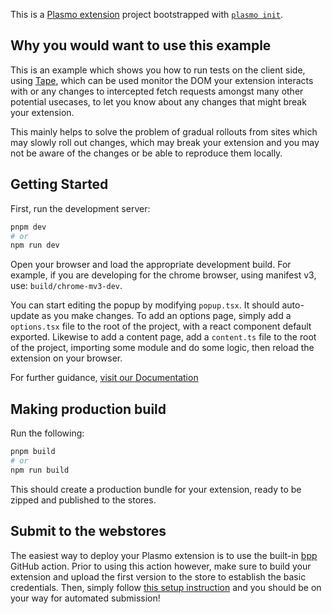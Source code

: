 This is a [Plasmo extension](https://docs.plasmo.com/) project bootstrapped with [`plasmo init`](https://www.npmjs.com/package/plasmo).

## Why you would want to use this example

This is an example which shows you how to run tests on the client side, using [Tape](https://github.com/ljharb/tape), which can be used monitor the DOM your extension interacts with or any changes to intercepted fetch requests amongst many other potential usecases, to let you know about any changes that might break your extension.

This mainly helps to solve the problem of gradual rollouts from sites which may slowly roll out changes, which may break your extension and you may not be aware of the changes or be able to reproduce them locally.

## Getting Started

First, run the development server:

```bash
pnpm dev
# or
npm run dev
```

Open your browser and load the appropriate development build. For example, if you are developing for the chrome browser, using manifest v3, use: `build/chrome-mv3-dev`.

You can start editing the popup by modifying `popup.tsx`. It should auto-update as you make changes. To add an options page, simply add a `options.tsx` file to the root of the project, with a react component default exported. Likewise to add a content page, add a `content.ts` file to the root of the project, importing some module and do some logic, then reload the extension on your browser.

For further guidance, [visit our Documentation](https://docs.plasmo.com/)

## Making production build

Run the following:

```bash
pnpm build
# or
npm run build
```

This should create a production bundle for your extension, ready to be zipped and published to the stores.

## Submit to the webstores

The easiest way to deploy your Plasmo extension is to use the built-in [bpp](https://bpp.browser.market) GitHub action. Prior to using this action however, make sure to build your extension and upload the first version to the store to establish the basic credentials. Then, simply follow [this setup instruction](https://docs.plasmo.com/framework/workflows/submit) and you should be on your way for automated submission!
